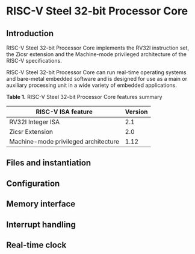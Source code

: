 # RISC-V Steel 32-bit Processor Core

## Introduction

RISC-V Steel 32-bit Processor Core implements the RV32I instruction set, the Zicsr extension and the Machine-mode privileged architecture of the RISC-V specifications.

RISC-V Steel 32-bit Processor Core can run real-time operating systems and bare-metal embedded software and is designed for use as a main or auxiliary processing unit in a wide variety of embedded applications.

**Table 1.** RISC-V Steel 32-bit Processor Core features summary 

| RISC-V ISA feature                   | Version  |
| ------------------------------------ | -------- |
| RV32I Integer ISA                    | 2.1      |
| Zicsr Extension                      | 2.0      |
| Machine-mode privileged architecture | 1.12     |

## Files and instantiation



## Configuration

## Memory interface

## Interrupt handling

## Real-time clock

</br>
</br>
</br>
</br>
</br>